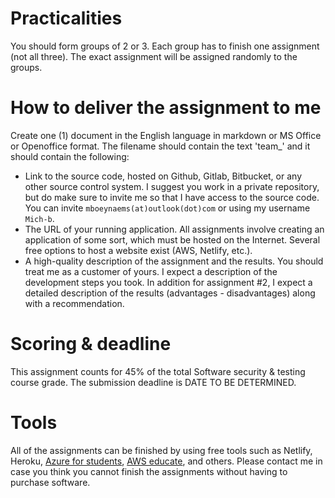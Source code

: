 # Practicalities
You should form groups of 2 or 3. Each group has to finish one assignment (not all three). The exact assignment will be assigned randomly to the groups. 

# How to deliver the assignment to me
Create one (1) document in the English language in markdown or MS Office or Openoffice format. The filename should contain the text 'team_<yourteamnumber>' and it should contain the following:
* Link to the source code, hosted on Github, Gitlab, Bitbucket, or any other source control system. I suggest you work in a private repository, but do make sure to invite me so that I have access to the source code. You can invite `mboeynaems(at)outlook(dot)com` or using my username `Mich-b`. 
* The URL of your running application. All assignments involve creating an application of some sort, which must be hosted on the Internet. Several free options to host a website exist (AWS, Netlify, etc.). 
* A high-quality description of the assignment and the results. You should treat me as a customer of yours. I expect a description of the development steps you took. In addition for assignment #2, I expect a detailed description of the results (advantages - disadvantages) along with a recommendation. 

# Scoring & deadline
This assignment counts for 45% of the total Software security & testing course grade. The submission deadline is DATE TO BE DETERMINED.

# Tools
All of the assignments can be finished by using free tools such as Netlify, Heroku, [Azure for students](https://azure.microsoft.com/en-us/free/students/), [AWS educate](https://aws.amazon.com/education/awseducate/), and others. Please contact me in case you think you cannot finish the assignments without having to purchase software. 